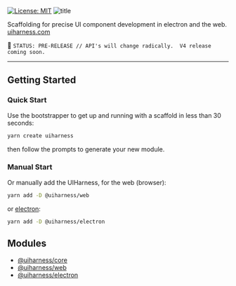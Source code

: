 [![License: MIT](https://img.shields.io/badge/License-MIT-yellow.svg)](https://opensource.org/licenses/MIT)
![title](https://user-images.githubusercontent.com/185555/51241923-b49d7780-19e3-11e9-90c1-c847343d785f.jpg)

Scaffolding for precise UI component development in electron and the web.
[uiharness.com](https://uiharness.com)

🌳   `STATUS: PRE-RELEASE // API's will change radically.  V4 release coming soon.`

---
## Getting Started


### Quick Start

Use the bootstrapper to get up and running with a scaffold in less than 30 seconds:

```bash
yarn create uiharness
```

then follow the prompts to generate your new module.

### Manual Start

Or manually add the UIHarness, for the web (browser):

```bash
yarn add -D @uiharness/web
```

or [electron](https://electronjs.org):

```bash
yarn add -D @uiharness/electron
```

## Modules

- [@uiharness/core](code/libs/core/README.md)
- [@uiharness/web](code/libs/web/README.md)
- [@uiharness/electron](code/libs/electron/README.md)
